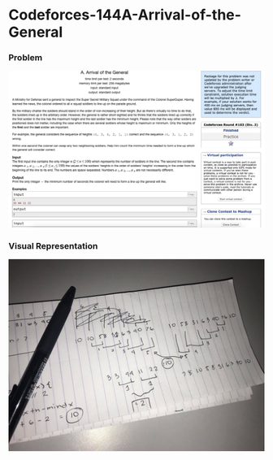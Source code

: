 # Codeforces-144A-Arrival-of-the-General
### Problem  
![](capture.png)
### Visual Representation
![](vs.jpg)
